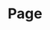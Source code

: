 ---
layout: list
title: Page
slug: page
description: >
  github page에 관하여
category: git
related_posts:
    -
list: true
order: 2
---